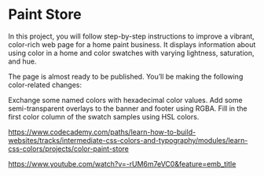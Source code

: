 # Paint Store

In this project, you will follow step-by-step instructions to improve a vibrant, color-rich web page for a home paint business. It displays information about using color in a home and color swatches with varying lightness, saturation, and hue.

The page is almost ready to be published. You’ll be making the following color-related changes:

Exchange some named colors with hexadecimal color values.
Add some semi-transparent overlays to the banner and footer using RGBA.
Fill in the first color column of the swatch samples using HSL colors.

<https://www.codecademy.com/paths/learn-how-to-build-websites/tracks/intermediate-css-colors-and-typography/modules/learn-css-colors/projects/color-paint-store>

<https://www.youtube.com/watch?v=-rUM6m7eVC0&feature=emb_title>
